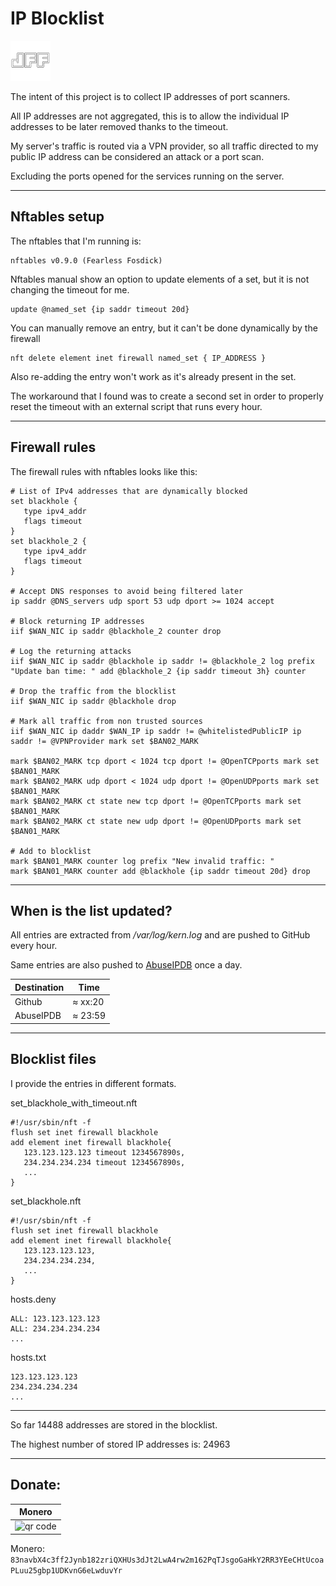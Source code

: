# IP Blocklist

![IP Blocklist](./doc/img/logo.png)

<!-- <img src="./doc/img/logo.png"> -->

The intent of this project is to collect IP addresses of port scanners.

All IP addresses are not aggregated, this is to allow the individual IP addresses to be later removed thanks to the timeout. 

My server's traffic is routed via a VPN provider, so all traffic directed to my public IP address can be considered an attack or a port scan.

Excluding the ports opened for the services running on the server. 

---
## Nftables setup

The nftables that I'm running is:
```
nftables v0.9.0 (Fearless Fosdick)
```

Nftables manual show an option to update elements of a set, but it is not changing the timeout for me.
```
update @named_set {ip saddr timeout 20d}
```
You can manually remove an entry, but it can't be done dynamically by the firewall
```
nft delete element inet firewall named_set { IP_ADDRESS }
```
Also re-adding the entry won't work as it's already present in the set.


The workaround that I found was to create a second set in order to properly reset the timeout with an external script that runs every hour.

---
## Firewall rules


The firewall rules with nftables looks like this:
```
# List of IPv4 addresses that are dynamically blocked
set blackhole {
   type ipv4_addr
   flags timeout
}
set blackhole_2 {
   type ipv4_addr
   flags timeout
}

# Accept DNS responses to avoid being filtered later
ip saddr @DNS_servers udp sport 53 udp dport >= 1024 accept

# Block returning IP addresses
iif $WAN_NIC ip saddr @blackhole_2 counter drop

# Log the returning attacks
iif $WAN_NIC ip saddr @blackhole ip saddr != @blackhole_2 log prefix "Update ban time: " add @blackhole_2 {ip saddr timeout 3h} counter

# Drop the traffic from the blocklist
iif $WAN_NIC ip saddr @blackhole drop

# Mark all traffic from non trusted sources
iif $WAN_NIC ip daddr $WAN_IP ip saddr != @whitelistedPublicIP ip saddr != @VPNProvider mark set $BAN02_MARK

mark $BAN02_MARK tcp dport < 1024 tcp dport != @OpenTCPports mark set $BAN01_MARK
mark $BAN02_MARK udp dport < 1024 udp dport != @OpenUDPports mark set $BAN01_MARK
mark $BAN02_MARK ct state new tcp dport != @OpenTCPports mark set $BAN01_MARK
mark $BAN02_MARK ct state new udp dport != @OpenUDPports mark set $BAN01_MARK

# Add to blocklist
mark $BAN01_MARK counter log prefix "New invalid traffic: "
mark $BAN01_MARK counter add @blackhole {ip saddr timeout 20d} drop

```
---
## When is the list updated?

All entries are extracted from */var/log/kern.log* and are pushed to GitHub every hour.

Same entries are also pushed to [AbuseIPDB](https://www.abuseipdb.com/user/44008) once a day.

| Destination | Time    |
| ----------- | ------- |
| Github      | ≈ xx:20 |
| AbuseIPDB   | ≈ 23:59 |


---
## Blocklist files


I provide the entries in different formats.

set_blackhole_with_timeout.nft
```
#!/usr/sbin/nft -f
flush set inet firewall blackhole
add element inet firewall blackhole{
   123.123.123.123 timeout 1234567890s,
   234.234.234.234 timeout 1234567890s,
   ...
}
```
set_blackhole.nft
```
#!/usr/sbin/nft -f
flush set inet firewall blackhole
add element inet firewall blackhole{
   123.123.123.123,
   234.234.234.234,
   ...
}
```
hosts.deny
```
ALL: 123.123.123.123
ALL: 234.234.234.234
...
```

hosts.txt
```
123.123.123.123
234.234.234.234
...
```
---


So far 14488 addresses are stored in the blocklist.

The highest number of stored IP addresses is: 24963

---
## Donate:
<!-- Click on the pictures to donate!<br> -->
<!-- *GithHub does not allow custom URIs so there is no link for Monero :(* -->

| Monero |
| ------ |
| <img src="https://chart.apis.google.com/chart?cht=qr&chs=200x200&chl=monero%3A83navbX4c3ff2Jynb182zriQXHUs3dJt2LwA4rw2m162PqTJsgoGaHkY2RR3YEeCHtUcoaPLuu25gbp1UDKvnG6eLwduvYr%3Ftx_description%3DDonation%26recipient_name%3DDavide%2520Viglianese&&choe=UTF-8&chld=L" width="200" height="200" alt="qr code"> |

Monero: `83navbX4c3ff2Jynb182zriQXHUs3dJt2LwA4rw2m162PqTJsgoGaHkY2RR3YEeCHtUcoaPLuu25gbp1UDKvnG6eLwduvYr`
